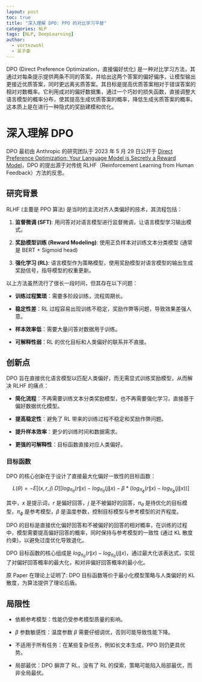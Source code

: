 ```yaml
---
layout: post
toc: true
title: "深入理解 DPO: PPO 的对比学习平替"
categories: NLP
tags: [NLP, DeepLearning]
author:
  - vortezwohl
  - 吴子豪
---
```

DPO (Direct Preference Optimization，直接偏好优化) 是一种对比学习方法，其通过对每条提示提供两条不同的答案，并给出这两个答案的偏好偏序，让模型输出更接近优质答案，同时更远离劣质答案。其目标是提高优质答案相对于错误答案的相对对数概率。它利用成对的偏好数据集，通过一个巧妙的损失函数，直接调整大语言模型的概率分布，使其提高生成优质答案的概率，降低生成劣质答案的概率。这本质上是在进行一种隐式的奖励建模和优化。

# 深入理解 DPO

DPO 最初由 Anthropic 的研究团队于 2023 年 5 月 29 日公开于 [Direct Preference Optimization: Your Language Model is Secretly a Reward Model](https://doi.org/10.48550/arXiv.2305.18290)，DPO 的提出源于对传统 RLHF（Reinforcement Learning from Human Feedback）方法的反思。

## 研究背景

RLHF (主要是 PPO 算法) 是当时的主流对齐人类偏好的技术，其流程包括：

1. **监督微调 (SFT)**: 用问答对对语言模型进行监督微调，让语言模型学习输出模式。

2. **奖励模型训练 (Reward Modeling)**: 使用正负样本对训练文本分类模型 (通常是 BERT + Sigmoid head)

3. **强化学习 (RL)**: 语言模型作为策略模型，使用奖励模型对语言模型的输出生成奖励信号，指导模型的权重更新。

以上方法虽然流行了很长一段时间，但其存在以下问题：

- **训练过程繁琐**：需要多阶段训练，流程周期长。

- **稳定性差**：RL 过程容易出现训练不稳定，奖励作弊等问题，导致效果差强人意。

- **样本效率低**：需要大量问答对数据用于训练。

- **可解释性弱**：RL 的优化目标和人类偏好的联系并不直接。

## 创新点

DPO 旨在直接优化语言模型以匹配人类偏好，而无需显式训练奖励模型，从而解决 RLHF 的痛点：

- **简化流程**：不再需要训练文本分类奖励模型，也不再需要强化学习，直接基于偏好数据优化模型。

- **提高稳定性**：避免了 RL 带来的训练过程不稳定和奖励作弊问题。

- **提升样本效率**：更少的训练时间和数据需求。

- **更强的可解释性**：目标函数直接对应人类偏好。

### 目标函数

DPO 的核心创新在于设计了直接最大化偏好一致性的目标函数：

$$
L(θ) = - E[(x,r,j)~D] [log_{\pi_θ}(r\|x) - log_{\pi_θ}(j\|x) - \beta * (log_{\pi_\phi}(r\|x) - log_{\pi_\phi}(j\|x))]
$$

其中，$x$ 是提示词，$r$ 是偏好回答，$j$ 是不被偏好的回答，$\pi_\theta$ 是待优化的目标模型，$\pi_\phi$ 是参考模型，$\beta$ 是温度参数，控制目标模型与参考模型的对齐程度。

DPO 的目标是直接优化偏好回答和不被偏好的回答的相对概率，在训练的过程中，模型需要提高偏好回答的概率，同时保持与参考模型的一致性 (通过 KL 散度约束)，以避免过度优化导致退化。

DPO 目标函数的核心组成是 $log_{\pi_θ}(r\|x) - log_{\pi_θ}(j\|x)$，通过最大化该表达式，实现了对偏好回答概率的最大化，和对非偏好回答概率的最小化。

原 Paper 在理论上证明了: DPO 目标函数等价于最小化模型策略与人类偏好的 KL 散度，为算法提供了理论后盾。

## 局限性

- 依赖参考模型：性能仍受参考模型质量的影响。

- $\beta$ 参数敏感性：温度参数 $\beta$ 需要仔细调优，否则可能导致性能下降。

- 不适用于所有任务：在某些复杂任务，例如长文本生成，PPO 则仍更具优势。

- 局部最优：DPO 摒弃了 RL，没有了 RL 的探索，策略可能陷入局部最优，而非全局最优。
